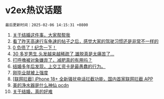 # v2ex热议话题

`最后更新时间：2025-02-06 14:15:31 +0800`

1. [关于结婚这件事，大家帮帮我](https://www.v2ex.com/t/1109072)
1. [看了昨天高速行车龟速的帖子之后，感觉大家的驾驶习惯还是非常不一样的](https://www.v2ex.com/t/1109246)
1. [0 负债了！纪念一下！](https://www.v2ex.com/t/1109170)
1. [30 多岁男生,头发越来越稀疏了,雄脱真是太痛苦了...](https://www.v2ex.com/t/1109120)
1. [打呼噜被对象嫌弃了，减肥真的有用吗？](https://www.v2ex.com/t/1109224)
1. [结婚多年后发现，上交工资卡是最愚蠢的行为。](https://www.v2ex.com/t/1109196)
1. [刚毕业就被上强度](https://www.v2ex.com/t/1109255)
1. [[联网拦截] iPhone 18+ 全新骚扰电话拦截功能，国内首家联网拦截 APP](https://www.v2ex.com/t/1109087)
1. [美的净水器是什么神仙 pcdn](https://www.v2ex.com/t/1109239)
1. [关于结婚，真的好难](https://www.v2ex.com/t/1109106)

